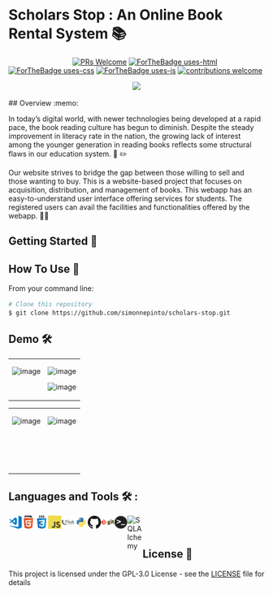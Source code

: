 # Scholars Stop : An Online Book Rental System :books:
&nbsp;&nbsp;&nbsp;&nbsp;&nbsp;&nbsp;&nbsp;&nbsp;&nbsp;&nbsp;&nbsp;&nbsp;&nbsp;&nbsp;&nbsp;&nbsp;&nbsp;&nbsp;&nbsp;&nbsp;&nbsp;&nbsp;&nbsp;&nbsp;&nbsp;&nbsp;&nbsp;&nbsp;&nbsp;&nbsp;&nbsp;
[![PRs Welcome](https://img.shields.io/badge/PRs-welcome-brightgreen.svg?style=flat-square)](http://makeapullrequest.com)
[![ForTheBadge uses-html](http://ForTheBadge.com/images/badges/uses-html.svg)](http://ForTheBadge.com)
[![ForTheBadge uses-css](http://ForTheBadge.com/images/badges/uses-css.svg)](http://ForTheBadge.com)
[![ForTheBadge uses-js](http://ForTheBadge.com/images/badges/uses-js.svg)](http://ForTheBadge.com)
[![contributions welcome](https://img.shields.io/badge/contributions-welcome-brightgreen.svg?style=flat)](https://github.com/simonnepinto/Magical-Charisma-To-Solve-Your-Mental-Dilemma/issues)


<p align="center">
<img height="600" src="https://user-images.githubusercontent.com/53074235/111450634-99029880-8736-11eb-87aa-7b16046b86c5.png">
</p>
## Overview :memo:

In today’s digital world, with newer technologies being developed at a rapid pace, the book reading
culture has begun to diminish. Despite the steady improvement in literacy rate in the nation, the growing
lack of interest among the younger generation in reading books reflects some structural flaws in our
education system. :closed_book: :pencil2:

Our website strives to bridge the gap between those willing to sell and those wanting to buy. This is a
website-based project that focuses on acquisition, distribution, and management of books.
This webapp has an easy-to-understand user interface offering services for students. The registered users
can avail the facilities and functionalities offered by the webapp. :technologist:



## Getting Started 🚀

## How To Use 🔧

From your command line:

```bash
# Clone this repository
$ git clone https://github.com/simonnepinto/scholars-stop.git

```

## Demo 🛠️

<table><tr><td valign="top" width="50%">
 
![image](https://user-images.githubusercontent.com/53074235/106258951-94485a80-6244-11eb-94bf-236bbf0f01f7.png)

</td><td valign="top" width="50%">
 
![image](https://user-images.githubusercontent.com/53074235/106244099-74a73700-6230-11eb-88aa-d4e473200e64.png)

![image](https://user-images.githubusercontent.com/53074235/106244641-3c542880-6231-11eb-9892-465e592ddb0e.png)

</td></tr></table>  

<table><tr><td valign="top" width="50%" height="123px">
 
![image](https://user-images.githubusercontent.com/53074235/106244199-97d1e680-6230-11eb-9976-32b5fe09a8cc.png)

</td><td valign="top" width="50%" height="123px">
 
![image](https://user-images.githubusercontent.com/53074235/106244263-ac15e380-6230-11eb-841f-fa14cf2d8528.png)

</td></tr></table>  

## Languages and Tools 🛠️ :

[<img align="left" alt="Visual Studio Code" width="26px" src="https://raw.githubusercontent.com/github/explore/80688e429a7d4ef2fca1e82350fe8e3517d3494d/topics/visual-studio-code/visual-studio-code.png" />](#)
[<img align="left" alt="HTML5" width="26px" src="https://raw.githubusercontent.com/github/explore/80688e429a7d4ef2fca1e82350fe8e3517d3494d/topics/html/html.png" />](#)
[<img align="left" alt="CSS3" width="26px" src="https://raw.githubusercontent.com/github/explore/80688e429a7d4ef2fca1e82350fe8e3517d3494d/topics/css/css.png" />](#)
[<img align="left" alt="JavaScript" width="26px" src="https://raw.githubusercontent.com/github/explore/80688e429a7d4ef2fca1e82350fe8e3517d3494d/topics/javascript/javascript.png" />](#)
[<img align="left" alt="Flask" width="26px" src="https://raw.githubusercontent.com/github/explore/80688e429a7d4ef2fca1e82350fe8e3517d3494d/topics/flask/flask.png" />](#)
[<img align="left" alt="Python" width="26px" src="https://raw.githubusercontent.com/github/explore/80688e429a7d4ef2fca1e82350fe8e3517d3494d/topics/python/python.png"/>](#)
[<img align="left" alt="GitHub" width="26px" src="https://raw.githubusercontent.com/github/explore/78df643247d429f6cc873026c0622819ad797942/topics/github/github.png" />](#)
[<img align="left" alt="Git" width="26px" src="https://raw.githubusercontent.com/github/explore/80688e429a7d4ef2fca1e82350fe8e3517d3494d/topics/git/git.png" />](#)
[<img align="left" alt="Terminal" width="26px" src="https://raw.githubusercontent.com/github/explore/80688e429a7d4ef2fca1e82350fe8e3517d3494d/topics/terminal/terminal.png" />](#)
[<img align="left" alt="SQLAlchemy" width="30px" src="https://www.fullstackpython.com/img/logos/sqlalchemy.jpg" />](#)

<br><br>

 
## License 📄

This project is licensed under the GPL-3.0 License - see the [LICENSE](./LICENSE) file for details



